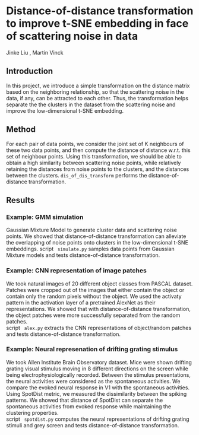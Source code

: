 # Distance-of-distance transformation to improve t-SNE embedding in face of scattering noise in data

Jinke Liu , Martin Vinck 
## Introduction 
In this project, we introduce a simple transformation on the distance matrix based on the neighboring relationship, so that the scattering noise in the data, if any, can be attracted to each other. Thus, the transformation helps separate the the clusters in the dataset from the scattering noise and improve the low-dimensional t-SNE embedding.  

## Method 
For each pair of data points, we consider the joint set of K neighbours of these two data points, and then compute the distance of distance w.r.t. this set of neighbour points. Using this transformation, we should be able to obtain a high similarity between scattering noise points, while relatively retaining the distances from noise points to the clusters, and the distances between the clusters.
``` dis_of_dis_transform ``` performs the distance-of-distance transformation.


## Results

### Example: GMM simulation  
Gaussian Mixture Model to generate cluster data and scattering noise points. We showed that distance-of-distance transformation can alleviate the overlapping of noise points onto clusters in the low-dimensional t-SNE embeddings. 
script ``` simulate.py``` samples data points from Gaussian Mixture models and tests distance-of-distance transformation. 

### Example: CNN representation of image patches 
We took natural images of 20 different object classes from PASCAL dataset. Patches were cropped out of the images that either contain the object or contain only the random pixels without the object. We used the activaty pattern in the activation layer of a pretrained AlexNet as their representations. We showed that with distance-of-distance transformation, the object patches were more successfully separated from the random patches.  
script ``` alex.py``` extracts the CNN representations of object/random patches and tests distance-of-distance transformation.  

### Example: Neural represenation of drifting grating stimulus
We took Allen Institute Brain Observatory dataset. Mice were shown drifting grating visual stimulus moving in 8 different directions on the screen while being electrophysiologically recorded. Between the stimulus presentations, the neural activities were considered as the spontaneous activities. We compare the evoked neural response in V1 with the spontaneous activities. Using SpotDist metric, we measured the dissimilarity between the spiking patterns. We showed that distance of SpotDist can separate the spontaneous activities from evoked response while maintaining the clustering properties.    
script ``` spotdist.py``` computes the neural representations of drifting grating stimuli and grey screen and tests distance-of-distance transformation.  
